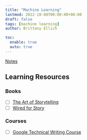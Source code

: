```yaml
---
title: "Machine Learning"
lastmod: 2022-10-08T00:00:00+08:00
draft: false
tags: [machine learning]
author: Brittany Ellich

toc:
  enable: true
  auto: true
---
```


[Notes](../../notes)

## Learning Resources

### Books

* [ ] [The Art of Storytelling](https://www.amazon.com/dp/B00EB39D7S/?coliid=I2WJWTAI81ERJE&colid=PPMWLS8ABA0Y&psc=0&ref_=gv_ov_lig_pi_dp)
* [ ] [Wired for Story](https://www.amazon.com/dp/B005X0JTGI/?coliid=I17UTTMQA4EKNX&colid=PPMWLS8ABA0Y&psc=0&ref_=gv_ov_lig_pi_dp)

### Courses

* [ ] [Google Technical Writing Course](https://developers.google.com/tech-writing)
